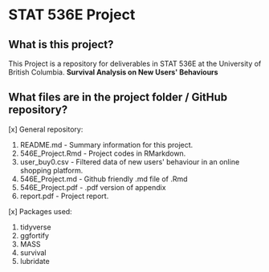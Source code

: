 # STAT 536E Project

## What is this project? 
This Project is a repository for deliverables in STAT 536E at the University of British Columbia.
**Survival Analysis on New Users' Behaviours**

## What files are in the project folder / GitHub repository?
[x] General repository:
   1. README.md - Summary information for this project.
   2. 546E_Project.Rmd - Project codes in RMarkdown.
   3. user_buy0.csv - Filtered data of new users' behaviour in an online shopping platform.
   5. 546E_Project.md - Github friendly .md file of .Rmd
   6. 546E_Project.pdf - .pdf version of appendix
   7. report.pdf - Project report.

[x] Packages used:
   1. tidyverse
   2. ggfortify
   3. MASS
   4. survival
   5. lubridate
